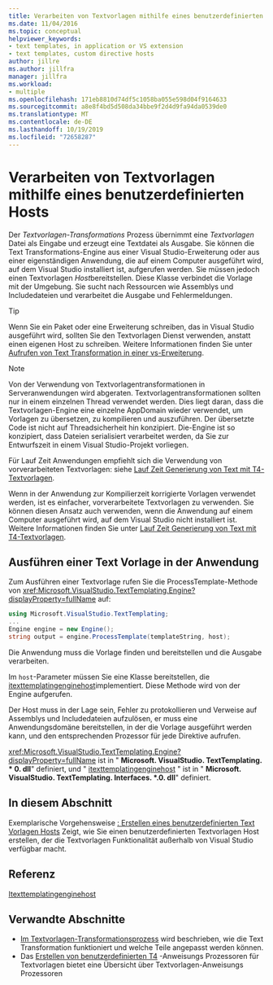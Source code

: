 ```yaml
---
title: Verarbeiten von Textvorlagen mithilfe eines benutzerdefinierten Hosts
ms.date: 11/04/2016
ms.topic: conceptual
helpviewer_keywords:
- text templates, in application or VS extension
- text templates, custom directive hosts
author: jillre
ms.author: jillfra
manager: jillfra
ms.workload:
- multiple
ms.openlocfilehash: 171eb8810d74df5c1058ba055e598d04f9164633
ms.sourcegitcommit: a8e8f4bd5d508da34bbe9f2d4d9fa94da0539de0
ms.translationtype: MT
ms.contentlocale: de-DE
ms.lasthandoff: 10/19/2019
ms.locfileid: "72658287"
---
```

# <a name="process-text-templates-by-using-a-custom-host"></a>Verarbeiten von Textvorlagen mithilfe eines benutzerdefinierten Hosts

Der *Textvorlagen-Transformations* Prozess übernimmt eine *Textvorlagen* Datei als Eingabe und erzeugt eine Textdatei als Ausgabe. Sie können die Text Transformations-Engine aus einer Visual Studio-Erweiterung oder aus einer eigenständigen Anwendung, die auf einem Computer ausgeführt wird, auf dem Visual Studio installiert ist, aufgerufen werden. Sie müssen jedoch einen Textvorlagen *Host*bereitstellen. Diese Klasse verbindet die Vorlage mit der Umgebung. Sie sucht nach Ressourcen wie Assemblys und Includedateien und verarbeitet die Ausgabe und Fehlermeldungen.

> [!TIP]
> Wenn Sie ein Paket oder eine Erweiterung schreiben, das in Visual Studio ausgeführt wird, sollten Sie den Textvorlagen Dienst verwenden, anstatt einen eigenen Host zu schreiben. Weitere Informationen finden Sie unter [Aufrufen von Text Transformation in einer vs-Erweiterung](../modeling/invoking-text-transformation-in-a-vs-extension.md).

> [!NOTE]
> Von der Verwendung von Textvorlagentransformationen in Serveranwendungen wird abgeraten. Textvorlagentransformationen sollten nur in einem einzelnen Thread verwendet werden. Dies liegt daran, dass die Textvorlagen-Engine eine einzelne AppDomain wieder verwendet, um Vorlagen zu übersetzen, zu kompilieren und auszuführen. Der übersetzte Code ist nicht auf Threadsicherheit hin konzipiert. Die-Engine ist so konzipiert, dass Dateien serialisiert verarbeitet werden, da Sie zur Entwurfszeit in einem Visual Studio-Projekt vorliegen.
>
> Für Lauf Zeit Anwendungen empfiehlt sich die Verwendung von vorverarbeiteten Textvorlagen: siehe [Lauf Zeit Generierung von Text mit T4-Textvorlagen](../modeling/run-time-text-generation-with-t4-text-templates.md).

Wenn in der Anwendung zur Kompilierzeit korrigierte Vorlagen verwendet werden, ist es einfacher, vorverarbeitete Textvorlagen zu verwenden. Sie können diesen Ansatz auch verwenden, wenn die Anwendung auf einem Computer ausgeführt wird, auf dem Visual Studio nicht installiert ist. Weitere Informationen finden Sie unter [Lauf Zeit Generierung von Text mit T4-Textvorlagen](../modeling/run-time-text-generation-with-t4-text-templates.md).

## <a name="execute-a-text-template-in-your-application"></a>Ausführen einer Text Vorlage in der Anwendung

Zum Ausführen einer Textvorlage rufen Sie die ProcessTemplate-Methode von <xref:Microsoft.VisualStudio.TextTemplating.Engine?displayProperty=fullName> auf:

```csharp
using Microsoft.VisualStudio.TextTemplating;
...
Engine engine = new Engine();
string output = engine.ProcessTemplate(templateString, host);
```

 Die Anwendung muss die Vorlage finden und bereitstellen und die Ausgabe verarbeiten.

 Im `host`-Parameter müssen Sie eine Klasse bereitstellen, die [itexttemplatingenginehost](/previous-versions/visualstudio/visual-studio-2012/bb126505(v=vs.110))implementiert. Diese Methode wird von der Engine aufgerufen.

 Der Host muss in der Lage sein, Fehler zu protokollieren und Verweise auf Assemblys und Includedateien aufzulösen, er muss eine Anwendungsdomäne bereitstellen, in der die Vorlage ausgeführt werden kann, und den entsprechenden Prozessor für jede Direktive aufrufen.

 <xref:Microsoft.VisualStudio.TextTemplating.Engine?displayProperty=fullName> ist in " **Microsoft. VisualStudio. TextTemplating. \* 0. dll**" definiert, und " [itexttemplatingenginehost](/previous-versions/visualstudio/visual-studio-2012/bb126505(v=vs.110)) " ist in " **Microsoft. VisualStudio. TextTemplating. Interfaces. \*.0. dll**" definiert.

## <a name="in-this-section"></a>In diesem Abschnitt
 Exemplarische Vorgehensweise [: Erstellen eines benutzerdefinierten Text Vorlagen Hosts](../modeling/walkthrough-creating-a-custom-text-template-host.md) Zeigt, wie Sie einen benutzerdefinierten Textvorlagen Host erstellen, der die Textvorlagen Funktionalität außerhalb von Visual Studio verfügbar macht.

## <a name="reference"></a>Referenz
 [Itexttemplatingenginehost](/previous-versions/visualstudio/visual-studio-2012/bb126505(v=vs.110))

## <a name="related-sections"></a>Verwandte Abschnitte

- [Im Textvorlagen-Transformationsprozess](../modeling/the-text-template-transformation-process.md) wird beschrieben, wie die Text Transformation funktioniert und welche Teile angepasst werden können.
- Das [Erstellen von benutzerdefinierten T4](../modeling/creating-custom-t4-text-template-directive-processors.md) -Anweisungs Prozessoren für Textvorlagen bietet eine Übersicht über Textvorlagen-Anweisungs Prozessoren